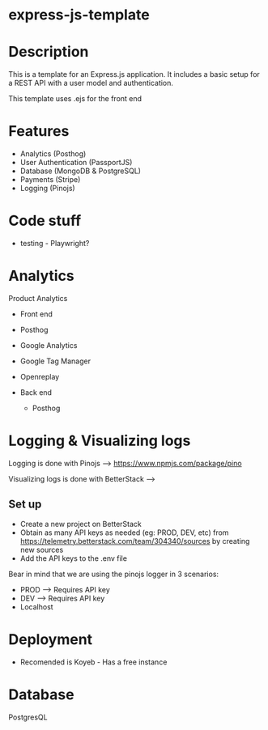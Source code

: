 # express-js-template

# Description

This is a template for an Express.js application. It includes a basic setup for a REST API with a user model and authentication.

This template uses .ejs for the front end

# Features

- Analytics (Posthog)
- User Authentication (PassportJS)
- Database (MongoDB & PostgreSQL)
- Payments (Stripe)
- Logging (Pinojs)

# Code stuff

- testing - Playwright?


# Analytics

Product Analytics

- Front end
 - Posthog
 - Google Analytics
 - Google Tag Manager
 - Openreplay

- Back end
    - Posthog

# Logging & Visualizing logs

Logging is done with Pinojs --> https://www.npmjs.com/package/pino

Visualizing logs is done with BetterStack --> 

## Set up

- Create a new project on BetterStack
- Obtain as many API keys as needed (eg: PROD, DEV, etc) from https://telemetry.betterstack.com/team/304340/sources by creating new sources
- Add the API keys to the .env file

Bear in mind that we are using the pinojs logger in 3 scenarios:

- PROD --> Requires API key
- DEV --> Requires API key
- Localhost


# Deployment

- Recomended is Koyeb - Has a free instance

# Database

PostgresQL